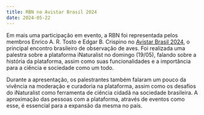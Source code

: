 ```yaml
---
title: RBN no Avistar Brasil 2024
date: 2024-05-22
---
```


Em mais uma participação em evento, a RBN foi representada pelos membros Enrico A. R. Tosto e Edgar B. Crispino no [Avistar Brasil 2024](https://www.avistar2024.com.br/), o principal encontro brasileiro de observação de aves. Foi realizada uma palestra sobre a plataforma iNaturalist no domingo (19/05), falando sobre a história da plataforma, assim como suas funcionalidades e a importância para a ciência e sociedade como um todo.

Durante a apresentação, os palestrantes também falaram um pouco da vivência na moderação e curadoria na plataforma, assim como os desafios do iNaturalist como ferramenta de ciência cidadã na sociedade brasileira. A aproximação das pessoas com a plataforma, através de eventos como esse, é essencial para a expansão da mesma no país.